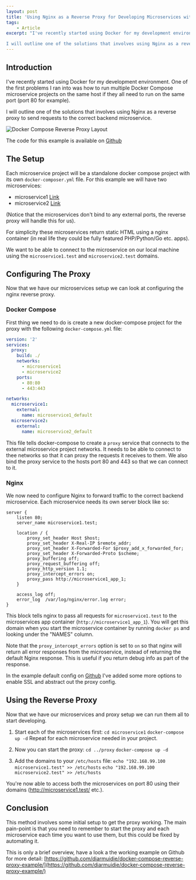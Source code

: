 ```yaml
---
layout: post
title: 'Using Nginx as a Reverse Proxy for Developing Microservices with Docker Compose'
tags:
    - Article
excerpt: "I've recently started using Docker for my development environment. One of the first problems I ran into was how to run multiple Docker Compose microservice projects on the same host if they all need to run on the same port (port 80 for example).

I will outline one of the solutions that involves using Nginx as a reverse proxy to send requests to the correct backend microservice."
---
```


## Introduction

I've recently started using Docker for my development environment. One of the first problems I ran into was how to run multiple Docker Compose microservice projects on the same host if they all need to run on the same port (port 80 for example).

I will outline one of the solutions that involves using Nginx as a reverse proxy to send requests to the correct backend microservice.

![Docker Compose Reverse Proxy Layout](/media/docker-reverse-proxy/nginx-docker-reverse-proxy.png)

The code for this example is available on [Github](https://github.com/diarmuidie/docker-compose-reverse-proxy-example/)

## The Setup
Each microservice project will be a standalone docker compose project with its own `docker-composer.yml` file. For this example we will have two microservices:

 - microservice1 [Link](https://github.com/diarmuidie/docker-compose-reverse-proxy-example/tree/master/microservice1)
 - microservice2 [Link](https://github.com/diarmuidie/docker-compose-reverse-proxy-example/tree/master/microservice2)

(Notice that the microservices don't bind to any external ports, the reverse proxy will handle this for us).

For simplicity these microservices return static HTML using a nginx container (in real life they could be fully featured PHP/Python/Go etc. apps).

We want to be able to connect to the microservice on our local machine using the `microservice1.test` and `microservice2.test` domains.

## Configuring The Proxy
Now that we have our microservices setup we can look at configuring the nginx reverse proxy.

### Docker Compose
First thing we need to do is create a new docker-compose project for the proxy with the following `docker-compose.yml` file:

```yml
version: '2'
services:
  proxy:
    build: ./
    networks:
      - microservice1
      - microservice2
    ports:
      - 80:80
      - 443:443

networks:
  microservice1:
    external:
      name: microservice1_default
  microservice2:
    external:
      name: microservice2_default
```
This file tells docker-compose to create a `proxy` service that connects to the external microservice project networks. It needs to be able to connect to thee networks so that it can proxy the requests it receives to them. We also bind the proxy service to the hosts port 80 and 443 so that we can connect to it.

### Nginx

We now need to  configure Nginx to forward traffic to the correct backend microservice. Each microservice needs its own server block like so:

```nginx
server {
    listen 80;
    server_name microservice1.test;

    location / {
        proxy_set_header Host $host;
        proxy_set_header X-Real-IP $remote_addr;
        proxy_set_header X-Forwarded-For $proxy_add_x_forwarded_for;
        proxy_set_header X-Forwarded-Proto $scheme;
        proxy_buffering off;
        proxy_request_buffering off;
        proxy_http_version 1.1;
        proxy_intercept_errors on;
        proxy_pass http://microservice1_app_1;
    }

    access_log off;
    error_log  /var/log/nginx/error.log error;
}
```
This block tells nginx to pass all requests for `microservice1.test` to the microservices app container (`http://microservice1_app_1`). You will get this domain when you start the microservice container by running `docker ps` and looking under the "NAMES" column.

Note that the `proxy_intercept_errors` option is set to `on` so that nginx will return all error responses from the microservice, instead of returning the default Nginx response. This is useful if you return debug info as part of the response.

In the example default config on [Github](https://github.com/diarmuidie/docker-compose-reverse-proxy-example/blob/master/proxy/default.conf) I've added some more options to enable SSL and abstract out the proxy config.

## Using the Reverse Proxy

Now that we have our microservices and proxy setup we can run them all to start developing.

1. Start each of the microservices first:
  `cd microservice1`
  `docker-compose up -d`
  Repeat for each microservice needed in your project.

2. Now you can start the proxy:
  `cd ../proxy`
  `docker-compose up -d`

3. Add the domains to your `/etc/hosts` file:
  `echo "192.168.99.100 microservice1.test" >> /etc/hosts`
  `echo "192.168.99.100 microservice2.test" >> /etc/hosts`

You're now able to access both the microservices on port 80 using their domains (http://microservice1.test/ etc.).

## Conclusion
This method involves some initial setup to get the proxy working. The main pain-point is that you need to remember to start the proxy and each microservice each time you want to use them, but this could be fixed by automating it.

This is only a brief overview, have a look a the working example on Github for more detail:  [https://github.com/diarmuidie/docker-compose-reverse-proxy-example/](https://github.com/diarmuidie/docker-compose-reverse-proxy-example/)
